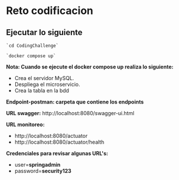# Reto codificacion

## Ejecutar lo siguiente

	`cd CodingChallenge`
	
	`docker compose up`

**Nota: Cuando se ejecute el docker compose up realiza lo siguiente:**
- Crea el servidor MySQL.
- Despliega el microservicio.
- Crea la tabla en la bdd

**Endpoint-postman: carpeta que contiene los endpoints**

**URL swagger:** http://localhost:8080/swagger-ui.html

**URL monitoreo:**
- http://localhost:8080/actuator
- http://localhost:8080/actuator/health

**Credenciales para revisar algunas URL's:**
- user=**springadmin**
- password=**security123**
 



